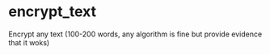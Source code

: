 # encrypt_text
Encrypt any text (100-200 words, any algorithm is fine but provide evidence that it woks) 

